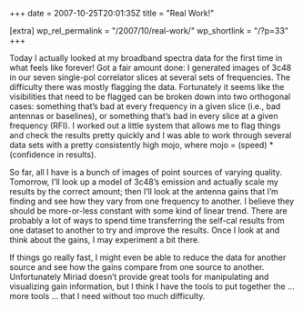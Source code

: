 +++
date = 2007-10-25T20:01:35Z
title = "Real Work!"

[extra]
wp_rel_permalink = "/2007/10/real-work/"
wp_shortlink = "/?p=33"
+++

Today I actually looked at my broadband spectra data for the first time in
what feels like forever! Got a fair amount done: I generated images of 3c48 in
our seven single-pol correlator slices at several sets of frequencies. The
difficulty there was mostly flagging the data. Fortunately it seems like the
visibilities that need to be flagged can be broken down into two orthogonal
cases: something that’s bad at every frequency in a given slice (i.e., bad
antennas or baselines), or something that’s bad in every slice at a given
frequency (RFI). I worked out a little system that allows me to flag things
and check the results pretty quickly and I was able to work through several
data sets with a pretty consistently high mojo, where mojo = (speed) *
(confidence in results).

So far, all I have is a bunch of images of point sources of varying quality.
Tomorrow, I’ll look up a model of 3c48’s emission and actually scale my
results by the correct amount; then I’ll look at the antenna gains that I’m
finding and see how they vary from one frequency to another. I believe they
should be more-or-less constant with some kind of linear trend. There are
probably a lot of ways to spend time transferring the self-cal results from
one dataset to another to try and improve the results. Once I look at and
think about the gains, I may experiment a bit there.

If things go really fast, I might even be able to reduce the data for another
source and see how the gains compare from one source to another. Unfortunately
Miriad doesn’t provide great tools for manipulating and visualizing gain
information, but I think I have the tools to put together the … more tools …
that I need without too much difficulty.
